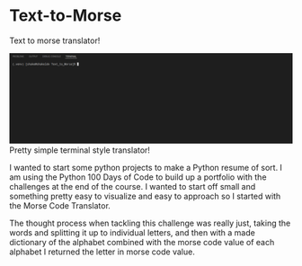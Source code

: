 # Text-to-Morse

Text to morse translator!

![fun](/images/Fun.gif)
Pretty simple terminal style translator!

I wanted to start some python projects to make a Python resume of sort. I am using the Python 100 Days of Code to build up a portfolio with the challenges at the end of the course. I wanted to start off small and something pretty easy to visualize and easy to approach so I started with the Morse Code Translator.


The thought process when tackling this challenge was really just, taking the words and splitting it up to individual letters, and then with a made dictionary of the alphabet combined with the morse code value of each alphabet I returned the letter in morse code value.
